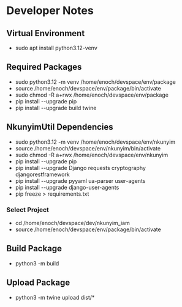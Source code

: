 # Developer Notes

## Virtual Environment
- sudo apt install python3.12-venv


## Required Packages
- sudo python3.12 -m venv /home/enoch/devspace/env/package
- source /home/enoch/devspace/env/package/bin/activate
- sudo chmod -R a+rwx /home/enoch/devspace/env/package
- pip install --upgrade pip
- pip install --upgrade build twine


## NkunyimUtil Dependencies
- sudo python3.12 -m venv /home/enoch/devspace/env/nkunyim
- source /home/enoch/devspace/env/nkunyim/bin/activate
- sudo chmod -R a+rwx /home/enoch/devspace/env/nkunyim
- pip install --upgrade pip
- pip install --upgrade Django requests cryptography djangorestframework
- pip install --upgrade pyyaml ua-parser user-agents
- pip install --upgrade django-user-agents
- pip freeze > requirements.txt


### Select Project
- cd /home/enoch/devspace/dev/nkunyim_iam
- source /home/enoch/devspace/env/package/bin/activate

## Build Package
- python3 -m build


## Upload Package
- python3 -m twine upload dist/*